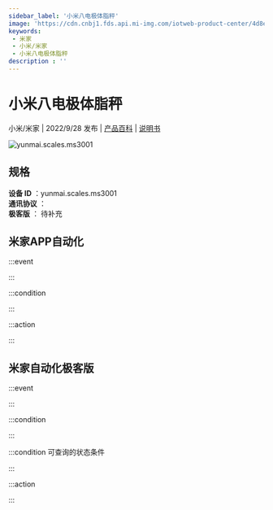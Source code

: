 ```yaml
---
sidebar_label: '小米八电极体脂秤'
image: 'https://cdn.cnbj1.fds.api.mi-img.com/iotweb-product-center/4d8ef4e6962243e5577eebab7d7f8b02_1654512239541.png?GalaxyAccessKeyId=AKVGLQWBOVIRQ3XLEW&Expires=9223372036854775807&Signature=9O4xeiGYJfzqMa/VfdARgAS8MB4='
keywords: 
 - 米家
 - 小米/米家
 - 小米八电极体脂秤
description : ''
---
```

# 小米八电极体脂秤

小米/米家 | 2022/9/28 发布 | [产品百科](https://home.mi.com/webapp/content/baike/product/index.html?model=yunmai.scales.ms3001/) | [说明书](https://home.mi.com/views/introduction.html?model=yunmai.scales.ms3001&region=cn)

![yunmai.scales.ms3001](https://cdn.cnbj1.fds.api.mi-img.com/iotweb-product-center/4d8ef4e6962243e5577eebab7d7f8b02_1654512239541.png?GalaxyAccessKeyId=AKVGLQWBOVIRQ3XLEW&Expires=9223372036854775807&Signature=9O4xeiGYJfzqMa/VfdARgAS8MB4=)

## 规格  
> 
**设备 ID** ：yunmai.scales.ms3001  
**通讯协议** ：  
**极客版**  ： 待补充 


## 米家APP自动化  

:::event  

:::

:::condition  

:::

:::action   

:::

## 米家自动化极客版  

:::event  

:::

:::condition  

:::

:::condition 可查询的状态条件  

:::

:::action  

:::

        
